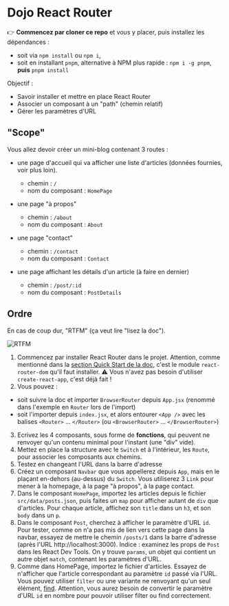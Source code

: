 # Dojo React Router

:point_right: **Commencez par cloner ce repo** et vous y placer, puis installez les dépendances :

- soit via `npm install` ou `npm i`,
- soit en installant `pnpm`, alternative à NPM plus rapide : `npm i -g pnpm`, **puis** `pnpm install`

Objectif :

- Savoir installer et mettre en place React Router
- Associer un composant à un "path" (chemin relatif)
- Gérer les paramètres d'URL

## "Scope"

Vous allez devoir créer un mini-blog contenant 3 routes :

- une page d'accueil qui va afficher une liste d'articles (données fournies, voir plus loin).

  - chemin : `/`
  - nom du composant : `HomePage`

- une page "à propos"

  - chemin : `/about`
  - nom du composant : `About`

- une page "contact"

  - chemin : `/contact`
  - nom du composant : `Contact`

- une page affichant les détails d'un article (à faire en dernier)

  - chemin : `/post/:id`
  - nom du composant : `PostDetails`

## Ordre

En cas de coup dur, "RTFM" (ça veut lire "lisez la doc").

![RTFM](https://binuxlubuntu.files.wordpress.com/2009/10/mao_rtfm_vectorize_by_cmenghi.png)

1. Commencez par installer React Router dans le projet. Attention, comme mentionné dans la [section Quick Start de la doc](https://reactrouter.com/web/guides/quick-start), c'est le module `react-router-dom` qu'il faut installer. :warning: Vous n'avez pas besoin d'utiliser `create-react-app`, c'est déjà fait !
2. Vous pouvez :

- soit suivre la doc et importer `BrowserRouter` depuis `App.jsx` (renommé dans l'exemple en `Router` lors de l'import)
- soit l'importer depuis `index.jsx`, et alors entourer `<App />` avec les balises `<Router>` ... `</Router>` (ou `<BrowserRouter>` ... `</BrowserRouter>`)

3. Ecrivez les 4 composants, sous forme de **fonctions**, qui peuvent ne renvoyer qu'un contenu minimal pour l'instant (une "div" vide).
4. Mettez en place la structure avec le `Switch` et à l'intérieur, les `Route`, pour associer les composants aux chemins.
5. Testez en changeant l'URL dans la barre d'adresse
6. Créez un composant `Navbar` que vous appellerez depuis `App`, mais en le plaçant en-dehors (au-dessus) du `Switch`. Vous utiliserez 3 `Link` pour mener à la homepage, à la page "à propos", à la page contact.
7. Dans le composant `HomePage`, importez les articles depuis le fichier `src/data/posts.json`, puis faites un `map` pour afficher autant de `div` que d'articles. Pour chaque article, affichez son `title` dans un `h3`, et son `body` dans un `p`.
8. Dans le composant `Post`, cherchez à afficher le paramètre d'URL `id`. Pour tester, comme on n'a pas mis de lien vers cette page dans la navbar, essayez de mettre le chemin `/posts/1` dans la barre d'adresse (après l'URL http://localhost:3000). Indice : examinez les props de `Post` dans les React Dev Tools. On y trouve `params`, un objet qui contient un autre objet `match`, contenant les paramètres d'URL.
9. Comme dans HomePage, importez le fichier d'articles. Essayez de n'afficher que l'article correspondant au paramètre `id` passé via l'URL. Vous pouvez utiliser `filter` ou une variante ne renvoyant qu'un seul élément, [find](https://developer.mozilla.org/fr/docs/Web/JavaScript/Reference/Objets_globaux/Array/find). Attention, vous aurez besoin de convertir le paramètre d'URL `id` en nombre pour pouvoir utiliser filter ou find correctement.
